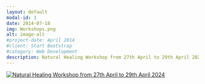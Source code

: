 ```yaml
---
layout: default
modal-id: 1
date: 2014-07-18
img: Workshops.png
alt: image-alt
#project-date: April 2014
#client: Start Bootstrap
#category: Web Development
description: Natural Healing Workshop from 27th April to 29th April 2024. For more information, visit this video https://www.youtube.com/embed/q5Wubpu8tJw?si=ssexyN5Tg5sSPUwE 
---
```

[![Natural Healing Workshop from 27th April to 29th April 2024](http://img.youtube.com/vi/q5Wubpu8tJw/0.jpg)](http://www.youtube.com/watch?v=q5Wubpu8tJw "Natural Healing Workshop from 27th April to 29th April 2024")
